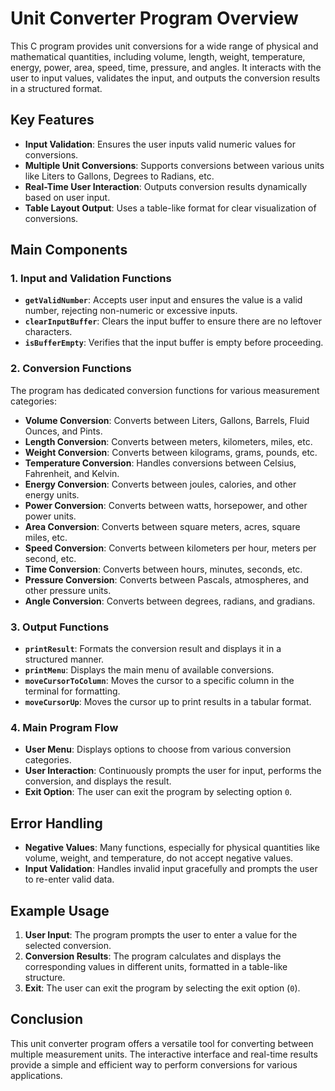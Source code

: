 # Unit Converter Program Overview

This C program provides unit conversions for a wide range of physical and mathematical quantities, including volume, length, weight, temperature, energy, power, area, speed, time, pressure, and angles. It interacts with the user to input values, validates the input, and outputs the conversion results in a structured format.

## Key Features
- **Input Validation**: Ensures the user inputs valid numeric values for conversions.
- **Multiple Unit Conversions**: Supports conversions between various units like Liters to Gallons, Degrees to Radians, etc.
- **Real-Time User Interaction**: Outputs conversion results dynamically based on user input.
- **Table Layout Output**: Uses a table-like format for clear visualization of conversions.

## Main Components

### 1. Input and Validation Functions
- **`getValidNumber`**: Accepts user input and ensures the value is a valid number, rejecting non-numeric or excessive inputs.
- **`clearInputBuffer`**: Clears the input buffer to ensure there are no leftover characters.
- **`isBufferEmpty`**: Verifies that the input buffer is empty before proceeding.

### 2. Conversion Functions
The program has dedicated conversion functions for various measurement categories:
- **Volume Conversion**: Converts between Liters, Gallons, Barrels, Fluid Ounces, and Pints.
- **Length Conversion**: Converts between meters, kilometers, miles, etc.
- **Weight Conversion**: Converts between kilograms, grams, pounds, etc.
- **Temperature Conversion**: Handles conversions between Celsius, Fahrenheit, and Kelvin.
- **Energy Conversion**: Converts between joules, calories, and other energy units.
- **Power Conversion**: Converts between watts, horsepower, and other power units.
- **Area Conversion**: Converts between square meters, acres, square miles, etc.
- **Speed Conversion**: Converts between kilometers per hour, meters per second, etc.
- **Time Conversion**: Converts between hours, minutes, seconds, etc.
- **Pressure Conversion**: Converts between Pascals, atmospheres, and other pressure units.
- **Angle Conversion**: Converts between degrees, radians, and gradians.

### 3. Output Functions
- **`printResult`**: Formats the conversion result and displays it in a structured manner.
- **`printMenu`**: Displays the main menu of available conversions.
- **`moveCursorToColumn`**: Moves the cursor to a specific column in the terminal for formatting.
- **`moveCursorUp`**: Moves the cursor up to print results in a tabular format.

### 4. Main Program Flow
- **User Menu**: Displays options to choose from various conversion categories.
- **User Interaction**: Continuously prompts the user for input, performs the conversion, and displays the result.
- **Exit Option**: The user can exit the program by selecting option `0`.

## Error Handling
- **Negative Values**: Many functions, especially for physical quantities like volume, weight, and temperature, do not accept negative values.
- **Input Validation**: Handles invalid input gracefully and prompts the user to re-enter valid data.

## Example Usage
1. **User Input**: The program prompts the user to enter a value for the selected conversion.
2. **Conversion Results**: The program calculates and displays the corresponding values in different units, formatted in a table-like structure.
3. **Exit**: The user can exit the program by selecting the exit option (`0`).

## Conclusion
This unit converter program offers a versatile tool for converting between multiple measurement units. The interactive interface and real-time results provide a simple and efficient way to perform conversions for various applications.
